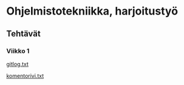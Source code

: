 # Ohjelmistotekniikka, harjoitustyö

## Tehtävät

### Viikko 1

[gitlog.txt](https://github.com/sareetta/ot-harjoitustyo/blob/master/laskarit/viikko1/gitlog.txt)

[komentorivi.txt](https://github.com/sareetta/ot-harjoitustyo/blob/master/laskarit/viikko1/komentorivi.txt)
